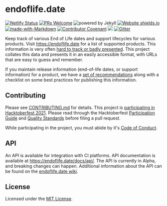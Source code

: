 # endoflife.date

[![Netlify Status](https://api.netlify.com/api/v1/badges/92f7a2a9-3cca-4916-a75e-f9db4ec39d48/deploy-status)](https://app.netlify.com/sites/endoflife-date/deploys) [![PRs Welcome](https://img.shields.io/badge/PRs-welcome-brightgreen.svg)](https://opensource.guide/how-to-contribute/#opening-a-pull-request) ![powered by Jekyll](https://img.shields.io/badge/powered_by-Jekyll-blue.svg) [![Website shields.io](https://img.shields.io/website-up-down-green-red/https/endoflife.date.svg)](https://endoflife.date/) [![made-with-Markdown](https://img.shields.io/badge/Made%20with-Markdown-1f425f.svg)](http://commonmark.org) [![Contributor Covenant](https://img.shields.io/badge/Contributor%20Covenant-2.0-4baaaa.svg)](CODE-OF-CONDUCT.md) [![](https://img.shields.io/badge/Hacktoberfest-Welcome-green)][hacktoberfest] [![Gitter](https://badges.gitter.im/endoflife-date/community.svg)](https://gitter.im/endoflife-date/community)

Keep track of various End of Life dates and support lifecycles for various products. Visit <https://endoflife.date> for a list of supported products. This information is very often [hard to track or badly presented](https://twitter.com/captn3m0/status/1110504412064239617). This project collates this data and presents it in an easily accessible format, with URLs that are easy to guess and remember.

If you maintain release information (end-of-life dates, or support information) for a product, we have a [set of recommendations](https://endoflife.date/recommendations) along with a checklist on some best practices for publishing this information.

## Contributing

Please see [CONTRIBUTING.md](CONTRIBUTING.md) for details. This project is [participating in Hacktoberfest 2021][hacktoberfest]. Please read through the Hacktoberfest [Participation Guide][hack-participate] and [Quality Standards][qs] before filing a pull request.

While participating in the project, you must abide by it's [Code of Conduct](CODE-OF-CONDUCT.md).

## API

An API is available for integration with CI platforms. API documentation is available at https://endoflife.date/docs/api/. The API is currently in Alpha, and breaking changes can happen. Additional information about the API can be found on the [endoflife.date wiki](https://github.com/endoflife-date/endoflife.date/wiki/API-Documentation).

## License

Licensed under the [MIT License](LICENSE).

[hacktoberfest]: https://github.com/endoflife-date/endoflife.date/issues/408
[qs]: https://hacktoberfest.digitalocean.com/resources/qualitystandards
[hack-participate]: https://hacktoberfest.digitalocean.com/resources/participation
